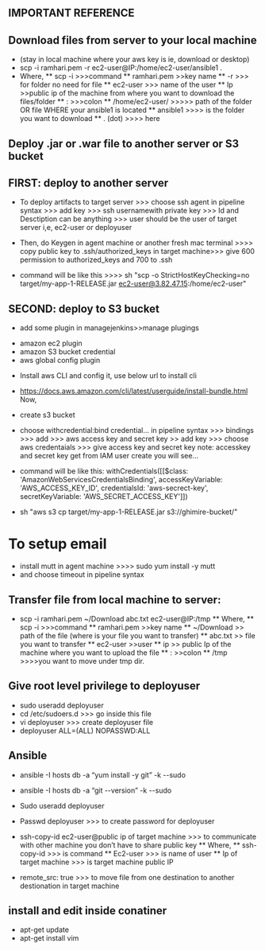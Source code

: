 IMPORTANT REFERENCE
-
Download files from server to your local machine 
-
* (stay in local machine where your aws key is ie, download or desktop)
* scp -i ramhari.pem -r ec2-user@IP:/home/ec2-user/ansible1 .
* Where,
 ** scp -i >>>command
** ramhari.pem >>key name
** -r >>> for folder no need for file
** ec2-user >>> name of the user
** Ip >>public ip of the machine from where you want to download the files/folder
** : >>>colon
** /home/ec2-user/   >>>>> path of the folder OR file WHERE your ansible1 is located
** ansible1 >>>> is the folder you want to download
** . (dot) >>>> here

Deploy .jar or .war file to another server or S3 bucket
-
##  FIRST: deploy to another server
* To deploy artifacts to target server >>> choose ssh agent in pipeline syntax >>> add key >>> ssh usernamewith private key >>> Id and Desctiption can be anything >>> user should be the user of target server i,e, ec2-user or deployuser
* Then, do Keygen in agent machine or another fresh mac terminal >>>> copy public key to .ssh/authorized_keys in target machine>>> give 600 permission to authorized_keys and 700 to .ssh

* command will be like this >>>> sh "scp -o StrictHostKeyChecking=no target/my-app-1-RELEASE.jar ec2-user@3.82.47.15:/home/ec2-user"

## SECOND: deploy to S3 bucket
* add some plugin in managejenkins>>manage plugings
- amazon ec2 plugin
- amazon S3 bucket credential
- aws global config plugin
* Install aws CLI and config it, use below url to install cli
* https://docs.aws.amazon.com/cli/latest/userguide/install-bundle.html
Now,
* create s3 bucket
* choose withcredential:bind credential... in pipeline syntax >>> bindings >>> add >>> aws access key and secret key >> add key >>> choose aws credentaials >>> give access key and secret key
note: accesskey and secret key get from IAM user create you will see...

* command will be like this: withCredentials([[$class: 'AmazonWebServicesCredentialsBinding', accessKeyVariable: 'AWS_ACCESS_KEY_ID', credentialsId: 'aws-secrect-key', secretKeyVariable: 'AWS_SECRET_ACCESS_KEY']])
* sh "aws s3 cp target/my-app-1-RELEASE.jar s3://ghimire-bucket/"

# To setup email
* install mutt in agent machine >>>> sudo yum install -y mutt
* and choose timeout in pipeline syntax



Transfer file from local machine to server:
-
* scp -i ramhari.pem ~/Download abc.txt ec2-user@IP:/tmp
** Where,
** scp -i >>>command
** ramhari.pem >>key name
** ~/Download >> path of the file (where is your file you want to transfer)
** abc.txt >> file you want to transfer
** ec2-user >>user
** ip >> public Ip of the machine where you want to upload the file
** : >>colon
** /tmp >>>>you want to move under tmp dir.

Give root level privilege to deployuser
-
* sudo useradd deployuser
* cd /etc/sudoers.d >>>  go inside this file
* vi deployuser >>> create deployuser file 
* deployuser    ALL=(ALL)    NOPASSWD:ALL

Ansible
-
* ansible -I hosts db -a “yum install -y git” -k --sudo
* ansible -I hosts db -a “git --version” -k --sudo

* Sudo useradd deployuser
* Passwd deployuser >>> to create password for deployuser

* ssh-copy-id ec2-user@public ip of target machine >>> to communicate with other machine you don’t have to share public key
** Where,
** ssh-copy-id >>> is command 
** Ec2-user >>> is name of user
** Ip of target machine >>> is target machine public IP


* remote_src: true >>> to move file from one destination to another destionation in target machine
## install and edit inside conatiner
* apt-get update
* apt-get install vim


